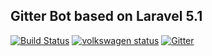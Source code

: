 ## Gitter Bot based on Laravel 5.1

[![Build Status](https://travis-ci.org/LaravelRUS/GitterBot.svg)](https://travis-ci.org/LaravelRUS/GitterBot)
[![volkswagen status](https://auchenberg.github.io/volkswagen/volkswargen_ci.svg?v=1)](https://github.com/auchenberg/volkswagen)
[![Gitter](https://badges.gitter.im/Join%20Chat.svg)](https://gitter.im/LaravelRUS/GitterBot?utm_source=badge&utm_medium=badge&utm_campaign=pr-badge&utm_content=badge)
